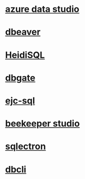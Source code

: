# [azure data studio](https://github.com/microsoft/azuredatastudio)
# [dbeaver](https://github.com/dbeaver/dbeaver)
# [HeidiSQL](https://www.heidisql.com/)
# [dbgate](https://github.com/dbgate/dbgate)
# [ejc-sql](https://github.com/kostafey/ejc-sql)
# [beekeeper studio](https://github.com/beekeeper-studio/beekeeper-studio)
# [sqlectron](https://github.com/sqlectron/sqlectron-gui)
# [dbcli](https://github.com/dbcli)
